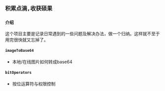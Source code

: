 ## `积累点滴,收获硕果`

### `介绍`
这个项目主要是记录日常遇到的一些问题及解决办法，做一个归纳。这样就不至于用完很快就又忘掉了。


#### `imageToBase64`
- 本地/在线图片如何转成base64

#### `bitOperators`
- 按位运算符与权限控制
